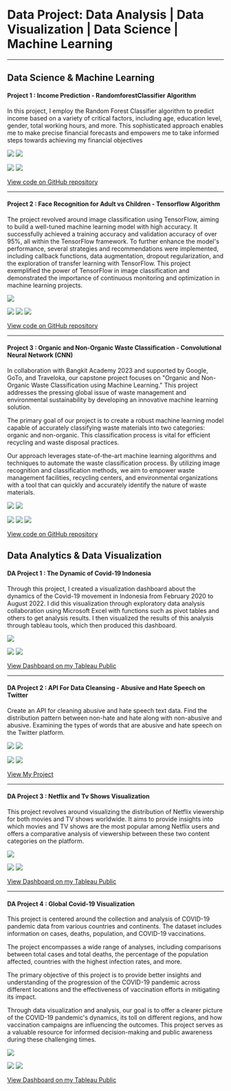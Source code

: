 # Data Project: Data Analysis |  Data Visualization | Data Science | Machine Learning

---
## Data Science & Machine Learning

#### Project 1 : Income Prediction - RandomforestClassifier Algorithm

In this project, I employ the Random Forest Classifier algorithm to predict income based on a variety of critical factors, including age, education level, gender, total working hours, and more. This sophisticated approach enables me to make precise financial forecasts and empowers me to take informed steps towards achieving my financial objectives

<img src="images/Screenshot 2023-09-13 154306.png?raw=true"/>
<img src="images/Screenshot 2023-09-12 220440.png?raw=true"/>

[![](https://img.shields.io/badge/Python-white?logo=Python)](#) [![](https://img.shields.io/badge/Jupyter-white?logo=Jupyter)](#)

[View code on GitHub repository](https://github.com/KentaEDM/Machine-Learning/blob/main/Prohect_Modeling_Predict_Income.ipynb)

---
#### Project 2 : Face Recognition for Adult vs Children - Tensorflow Algorithm

The project revolved around image classification using TensorFlow, aiming to build a well-tuned machine learning model with high accuracy. It successfully achieved a training accuracy and validation accuracy of over 95%, all within the TensorFlow framework. To further enhance the model's performance, several strategies and recommendations were implemented, including callback functions, data augmentation, dropout regularization, and the exploration of transfer learning with TensorFlow. This project exemplified the power of TensorFlow in image classification and demonstrated the importance of continuous monitoring and optimization in machine learning projects.

<img src="images/Screenshot 2023-09-13 155056.png?raw=true"/>

[![](https://img.shields.io/badge/Python-white?logo=Python)](#) [![](https://img.shields.io/badge/Jupyter-white?logo=Jupyter)](#) [![](https://img.shields.io/badge/TensorFlow-white?logo=tensorflow)](#)

[View code on GitHub repository](https://github.com/KentaEDM/Machine-Learning/blob/main/AdultChildren_Immage_Classification.ipynb)

---
#### Project 3 : Organic and Non-Organic Waste Classification -  Convolutional Neural Network (CNN)
In collaboration with Bangkit Academy 2023 and supported by Google, GoTo, and Traveloka, our capstone project focuses on "Organic and Non-Organic Waste Classification using Machine Learning." This project addresses the pressing global issue of waste management and environmental sustainability by developing an innovative machine learning solution.

The primary goal of our project is to create a robust machine learning model capable of accurately classifying waste materials into two categories: organic and non-organic. This classification process is vital for efficient recycling and waste disposal practices.

Our approach leverages state-of-the-art machine learning algorithms and techniques to automate the waste classification process. By utilizing image recognition and classification methods, we aim to empower waste management facilities, recycling centers, and environmental organizations with a tool that can quickly and accurately identify the nature of waste materials.

<img src="images/Screenshot 2023-09-12 220554.png?raw=true"/>
<img src="images/Screenshot 2023-09-12 220623.png?raw=true"/>

[![](https://img.shields.io/badge/Python-white?logo=Python)](#) [![](https://img.shields.io/badge/Jupyter-white?logo=Jupyter)](#) [![](https://img.shields.io/badge/TensorFlow-white?logo=tensorflow)](#)

[View code on GitHub repository](https://github.com/KentaEDM/Machine-Learning/blob/main/Waste_Classification.ipynb)


## Data Analytics & Data Visualization

#### DA Project 1 : The Dynamic of Covid-19 Indonesia

Through this project, I created a visualization dashboard about the dynamics of the Covid-19 movement in Indonesia from February 2020 to August 2022. I did this visualization through exploratory data analysis collaboration using Microsoft Excel with functions such as pivot tables and others to get analysis results. I then visualized the results of this analysis through tableau tools, which then produced this dashboard.

<img src="images/Dashboard 2 (1).png?raw=true"/>

[![](https://img.shields.io/badge/Tableau-white?logo=Tableau)](#) [![](https://img.shields.io/badge/MySQL-white?logo=MYSql)](#)

[View Dashboard on my Tableau Public](https://public.tableau.com/app/profile/kenta.edmonda/viz/TheDynamicofCovid-19Indonesia/Dashboard2) 

---
#### DA Project 2 : API For Data Cleansing - Abusive and Hate Speech on Twitter
Create an API for cleaning abusive and hate speech text data. Find the distribution pattern between non-hate and hate along with non-abusive and abusive. Examining the types of words that are abusive and hate speech on the Twitter platform.

<img src="images/Screenshot 2023-08-30 110215.png?raw=true"/>
<img src="images/Screenshot 2023-08-19 211422.png?raw=true"/>

[![](https://img.shields.io/badge/Python-white?logo=Python)](#) [![](https://img.shields.io/badge/Swagger-white?logo=Swagger)](#)

[View My Project](https://www.cakeresume.com/portfolios/api-for-cleansing-text-using-python)

---
#### DA Project 3 : Netflix and Tv Shows Visualization
This project revolves around visualizing the distribution of Netflix viewership for both movies and TV shows worldwide. It aims to provide insights into which movies and TV shows are the most popular among Netflix users and offers a comparative analysis of viewership between these two content categories on the platform.

<img src="images/Dashboard 1 (1).png?raw=true"/>

[![](https://img.shields.io/badge/Tableau-white?logo=Tableau)](#) [![](https://img.shields.io/badge/MySQL-white?logo=MYSql)](#)

[View Dashboard on my Tableau Public](https://public.tableau.com/app/profile/kenta.edmonda/viz/SimpleNetflixandTVShowDashboard/Dashboard1) 

---
#### DA Project 4 : Global Covid-19 Visualization

This project is centered around the collection and analysis of COVID-19 pandemic data from various countries and continents. The dataset includes information on cases, deaths, population, and COVID-19 vaccinations.

The project encompasses a wide range of analyses, including comparisons between total cases and total deaths, the percentage of the population affected, countries with the highest infection rates, and more.

The primary objective of this project is to provide better insights and understanding of the progression of the COVID-19 pandemic across different locations and the effectiveness of vaccination efforts in mitigating its impact.

Through data visualization and analysis, our goal is to offer a clearer picture of the COVID-19 pandemic's dynamics, its toll on different regions, and how vaccination campaigns are influencing the outcomes. This project serves as a valuable resource for informed decision-making and public awareness during these challenging times.

<img src="images/Dashboard 1.png?raw=true"/>

[![](https://img.shields.io/badge/Tableau-white?logo=Tableau)](#) [![](https://img.shields.io/badge/MySQL-white?logo=MYSql)](#)

[View Dashboard on my Tableau Public](https://public.tableau.com/app/profile/kenta.edmonda/viz/GlobalCovid-19_16665169282600/Dashboard1)


